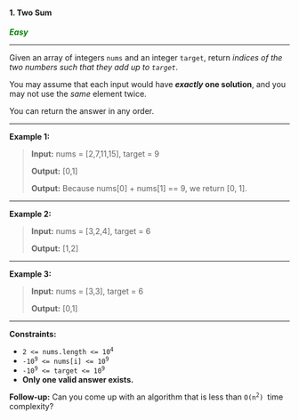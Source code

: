 #### 1. Two Sum

<span style="color:green">***Easy***</span>
___
Given an array of integers `nums` and an integer `target`, return _indices of the two numbers such that they add up to `target`_.

You may assume that each input would have **_exactly_ one solution**, and you may not use the _same_ element twice.

You can return the answer in any order.
___

**Example 1:**

>**Input:** nums = [2,7,11,15], target = 9
>
>**Output:** [0,1]
>
>**Output:** Because nums[0] + nums[1] == 9, we return [0, 1]. 
___

**Example 2:**

>**Input:** nums = [3,2,4], target = 6
>
>**Output:** [1,2] 
___

**Example 3:**

>**Input:** nums = [3,3], target = 6
>
>**Output:** [0,1] 
___

**Constraints:**

*   <code>2 <= nums.length <= 10<sup>4</sup></code>
*   <code>-10<sup>9</sup> <= nums[i] <= 10<sup>9</sup></code>
*   <code>-10<sup>9</sup> <= target <= 10<sup>9</sup></code>
*   **Only one valid answer exists.**

**Follow-up:** Can you come up with an algorithm that is less than <code>O(n<sup>2</sup>) </code>time complexity?